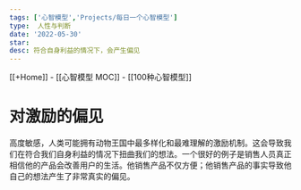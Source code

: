 ```yaml
---
tags: ['心智模型','Projects/每日一个心智模型']
type:  人性与判断
date: '2022-05-30'
star:
desc: 符合自身利益的情况下，会产生偏见
---
```

[[+Home]] - [[心智模型 MOC]] - [[100种心智模型]]


# 对激励的偏见

高度敏感，人类可能拥有动物王国中最多样化和最难理解的激励机制。这会导致我们在符合我们自身利益的情况下扭曲我们的想法。一个很好的例子是销售人员真正相信他的产品会改善用户的生活。他销售产品不仅方便；他销售产品的事实导致他自己的想法产生了非常真实的偏见。